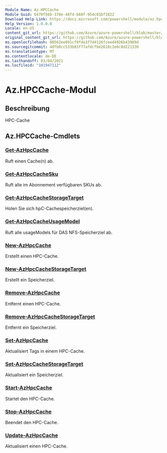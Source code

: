 ```yaml
---
Module Name: Az.HPCCache
Module Guid: 6470f56b-378e-48f4-b60f-954c01bf1822
Download Help Link: https://docs.microsoft.com/powershell/module/az.hpccache
Help Version: 1.0.0.0
Locale: en-US
content_git_url: https://github.com/Azure/azure-powershell/blob/master/src/HPCCache/HPCCache/help/Az.HPCCache.md
original_content_git_url: https://github.com/Azure/azure-powershell/blob/master/src/HPCCache/HPCCache/help/Az.HPCCache.md
ms.openlocfilehash: 08562ee091cf9fda3f7d4126fceed4926b43989d
ms.sourcegitcommit: 4dfb0cc533b83f77afdcfbe2618c1e6c8d221330
ms.translationtype: MT
ms.contentlocale: de-DE
ms.lasthandoff: 03/04/2021
ms.locfileid: "101947112"
---
```

# Az.HPCCache-Modul
## Beschreibung
HPC-Cache

## Az.HPCCache-Cmdlets
### [Get-AzHpcCache](Get-AzHpcCache.md)
Ruft einen Cache(n) ab.

### [Get-AzHpcCacheSku](Get-AzHpcCacheSku.md)
Ruft alle im Abonnement verfügbaren SKUs ab.

### [Get-AzHpcCacheStorageTarget](Get-AzHpcCacheStorageTarget.md)
Holen Sie sich hpC-Cachespeicherziel(en).

### [Get-AzHpcCacheUsageModel](Get-AzHpcCacheUsageModel.md)
Ruft alle usageModels für DAS NFS-Speicherziel ab.

### [New-AzHpcCache](New-AzHpcCache.md)
Erstellt einen HPC-Cache.

### [New-AzHpcCacheStorageTarget](New-AzHpcCacheStorageTarget.md)
Erstellt ein Speicherziel.

### [Remove-AzHpcCache](Remove-AzHpcCache.md)
Entfernt einen HPC-Cache.

### [Remove-AzHpcCacheStorageTarget](Remove-AzHpcCacheStorageTarget.md)
Entfernt ein Speicherziel.

### [Set-AzHpcCache](Set-AzHpcCache.md)
Aktualisiert Tags in einem HPC-Cache.

### [Set-AzHpcCacheStorageTarget](Set-AzHpcCacheStorageTarget.md)
Aktualisiert ein Speicherziel.

### [Start-AzHpcCache](Start-AzHpcCache.md)
Startet den HPC-Cache.

### [Stop-AzHpcCache](Stop-AzHpcCache.md)
Beendet den HPC-Cache.

### [Update-AzHpcCache](Update-AzHpcCache.md)
Aktualisiert einen HPC-Cache.

